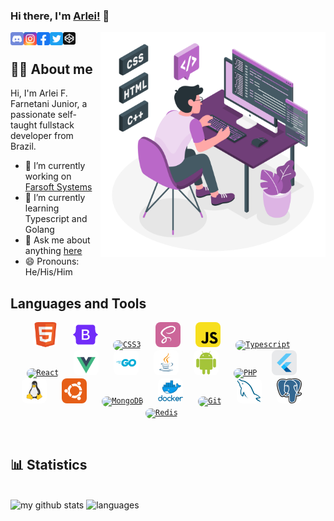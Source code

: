 ### Hi there, I'm [Arlei!](https://farnetani.github.io) 👋

<!-- <a href="https://codesandbox.io/u/farnetani">
  <img align="left" alt="Farnetani | CodeSandbox" width="20px" src="./svg/codesandbox.svg" />
</a> -->
<a href="https://discord.gg/n9VS2htU">
  <img align="left" alt="Farnetani's Discord" width="21px" src="svg/discord.svg" />
</a>
<a href="https://instagram.com/farnetanijr">
  <img align="left" alt="Farnetani's Instagram" width="21px" src="svg/instagram.svg" />
</a>
<a href="https://facebook.com/farnetanijr">
  <img align="left" alt="Farnetani's Facebook" width="21px" src="svg/facebook.svg" />
</a>
<a href="https://twitter.com/farnetani">
  <img align="left" alt="Farnetani | Twitter" width="21px" src="svg/twitter.svg" />
</a>
<a href="https://codepen.io/farnetani">
  <img align="left" alt="Farnetani | CodeSandbox" width="20px" src="./svg/codepen.svg" />
</a>


<img align="right" width="360px" src="./developer.svg" />

<br />

## 👨‍🏫️ About me

Hi, I'm Arlei F. Farnetani Junior, a passionate self-taught fullstack developer from Brazil.

- 🔭 I’m currently working on [Farsoft Systems](https://github.com/farsoftsystems)
- 🌱 I’m currently learning Typescript and Golang
- 💬 Ask me about anything [here](https://github.com/farnetani/farnetani/issues)
- 😄 Pronouns: He/His/Him

## Languages and Tools

<p align="center">
<code><a href="#"><img style="margin-right: 20px; border-radius: 8px" height="40" src="svg/html5.svg"></a></code>
<code><a href="#"><img alt="Bootstrap" height="40" style="margin-right: 20px; border-radius: 8px" src="https://github.com/devicons/devicon/blob/master/icons/bootstrap/bootstrap-plain.svg"></a></code>
<code><a href="#"><img alt="CSS3" height="40" style="margin-right: 20px; border-radius: 8px" src="https://user-images.githubusercontent.com/37598129/96895848-419c1d00-1463-11eb-93dd-80504a14c255.png"></a></code>
<code><a href="#"><img style="margin-right: 20px; border-radius: 8px" height="40" src="svg/sass.svg"></a></code>
<code><a href="#"><img style="margin-right: 20px; border-radius: 8px" height="40" src="svg/javascript.svg"></a></code>
<code><a href="#"><img alt="Typescript" height="40" style="margin-right: 20px; border-radius: 8px" src="https://user-images.githubusercontent.com/37598129/96895953-5ed0eb80-1463-11eb-9012-cf2c5f19634a.png"></a></code>
<code><a href="#"><img alt="React" height="40" style="margin-right: 20px; border-radius: 8px" src="https://user-images.githubusercontent.com/37598129/96894915-4c09e700-1462-11eb-9a12-c5fba0d6060f.png"></a></code>
<code><a href="#"><img style="margin-right: 20px; border-radius: 8px" height="40" src="svg/vue.svg"></a></code>
<code><img style="margin-right: 20px; border-radius: 8px" height="40" src="svg/go.svg"></code>
<code><img style="margin-right: 20px; border-radius: 8px" height="40" src="svg/java.svg"></code>
<code><a href="#"><img alt="Android" height="40" style="margin-right: 20px; border-radius: 8px" src="https://github.com/devicons/devicon/blob/master/icons/android/android-plain.svg"></a></code>
<code><a href="#"><img alt="PHP" height="40" style="margin-right: 20px; border-radius: 8px" src="https://user-images.githubusercontent.com/37598129/96896194-9b044c00-1463-11eb-9a11-5e5c990bee74.png"></a></code>
<code><img style="margin-right: 20px; border-radius: 8px" height="40" src="svg/flutter.svg"></code>
<code><img style="margin-right: 20px; border-radius: 8px" height="40" src="svg/linux.svg"></code>
<code><img style="margin-right: 20px; border-radius: 8px" height="40" src="svg/ubuntu.svg"></code>
<code><a href="#"><img alt="MongoDB" height="40" style="margin-right: 20px; border-radius: 8px" src="https://user-images.githubusercontent.com/37598129/96896307-bbcca180-1463-11eb-8e5e-b80399cadcea.png"></a></code>
<code><a href="#"><img alt="Docker" height="40" style="margin-right: 20px; border-radius: 8px" src="https://raw.githubusercontent.com/github/explore/80688e429a7d4ef2fca1e82350fe8e3517d3494d/topics/docker/docker.png"></a></code>
<code><a href="#"><img alt="Git" height="40" style="margin-right: 20px; border-radius: 8px" src="https://user-images.githubusercontent.com/37598129/96896547-02ba9700-1464-11eb-8502-6f16de68a828.png"></a></code>
<code><a href="#"><img alt="Mysql" height="40" style="margin-right: 20px; border-radius: 8px" src="https://github.com/devicons/devicon/blob/master/icons/mysql/mysql-plain.svg"></a></code>
<code><a href="#"><img alt="Postgres" height="40" style="margin-right: 20px; border-radius: 8px" src="https://raw.githubusercontent.com/github/explore/80688e429a7d4ef2fca1e82350fe8e3517d3494d/topics/postgresql/postgresql.png"></a></code>
<code><a href="#"><img alt="Redis" height="40" style="margin-right: 20px; border-radius: 8px" src="https://user-images.githubusercontent.com/37598129/96896417-d99a0680-1463-11eb-9c40-dcd46edb4a1b.png"></a></code>

</p>

<br/>

## :bar_chart: Statistics

<p align="left">
<br>
<img src="https://github-readme-stats.vercel.app/api?username=farnetani&show_icons=true&theme=buefy" alt="my github stats" width="420"/>&nbsp;<img src="https://github-readme-stats.vercel.app/api/top-langs/?username=farnetani&layout=compact&show_icons=true&include_all_commits=true&theme=buefy" alt="languages" height="165">
</p>
